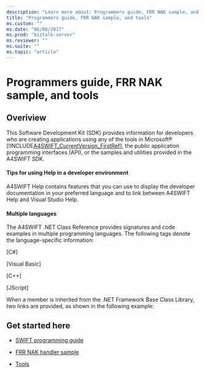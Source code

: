 ```yaml
---
description: "Learn more about: Programmers guide, FRR NAK sample, and tools"
title: "Programmers guide, FRR NAK sample, and tools"
ms.custom: ""
ms.date: "06/08/2017"
ms.prod: "biztalk-server"
ms.reviewer: ""
ms.suite: ""
ms.topic: "article"
---
```

# Programmers guide, FRR NAK sample, and tools

## Overiview
This Software Development Kit (SDK) provides information for developers who are creating applications using any of the tools in Microsoft® [!INCLUDE[A4SWIFT_CurrentVersion_FirstRef](../../includes/a4swift-currentversion-firstref-md.md)], the public application programming interfaces (API), or the samples and utilities provided in the A4SWIFT SDK.  
  
#### Tips for using Help in a developer environment
  
 A4SWIFT Help contains features that you can use to display the developer documentation in your preferred language and to link between A4SWIFT Help and Visual Studio Help.  
  
#### Multiple languages
  
 The A4SWIFT .NET Class Reference provides signatures and code examples in multiple programming languages. The following tags denote the language-specific information:  
  
 [C#]  
  
 [Visual Basic]  
  
 [C++]  
  
 [JScript]  
  

 When a member is inherited from the .NET Framework Base Class Library, two links are provided, as shown in the following example:  
  
## Get started here
  
-   [SWIFT programming guide](../../adapters-and-accelerators/accelerator-swift/biztalk-accelerator-for-swift-programming-guide.md)
  
-   [FRR NAK handler sample](../../adapters-and-accelerators/accelerator-swift/frr-nak-handler-sample.md)
  
-   [Tools](../../adapters-and-accelerators/accelerator-swift/tools.md)
